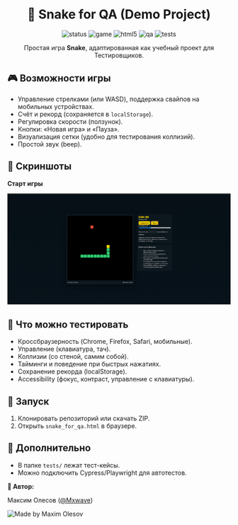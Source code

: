 <div align="center">

# 🐍 Snake for QA (Demo Project)

<p align="center">
  <img src="https://img.shields.io/badge/status-active-brightgreen" alt="status" />
  <img src="https://img.shields.io/badge/game-Snake-yellow?logo=google-play" alt="game" />
  <img src="https://img.shields.io/badge/HTML5-%23E34F26.svg?logo=html5&logoColor=white" alt="html5" />
  <img src="https://img.shields.io/badge/QA-friendly-orange" alt="qa" />
  <img src="https://img.shields.io/badge/tests-manual%20%7C%20ready-blueviolet" alt="tests" />
</p>


Простая игра **Snake**, адаптированная как учебный проект для Тестировщиков.

</div>


## 🎮 Возможности игры
- Управление стрелками (или WASD), поддержка свайпов на мобильных устройствах.
- Счёт и рекорд (сохраняется в `localStorage`).
- Регулировка скорости (ползунок).
- Кнопки: «Новая игра» и «Пауза».
- Визуализация сетки (удобно для тестирования коллизий).
- Простой звук (beep).

## 📸 Скриншоты

**Старт игры**

![image](https://github.com/MaximMxwave/snake_for_qa/blob/main/game.png)

## 🧪 Что можно тестировать
- Кроссбраузерность (Chrome, Firefox, Safari, мобильные).
- Управление (клавиатура, тач).
- Коллизии (со стеной, самим собой).
- Тайминги и поведение при быстрых нажатиях.
- Сохранение рекорда (localStorage).
- Accessibility (фокус, контраст, управление с клавиатуры).

## 🚀 Запуск
1. Клонировать репозиторий или скачать ZIP.
2. Открыть `snake_for_qa.html` в браузере.

## 📝 Дополнительно
- В папке `tests/` лежат тест-кейсы.
- Можно подключить Cypress/Playwright для автотестов.

**👤 Автор:**

Максим Олесов ([@Mxwave](https://t.me/Mxwave))

<p align="left">
  <img src="https://img.shields.io/badge/Made%20by-Maxim%20Olesov-blue?style=for-the-badge&logo=github" alt="Made by Maxim Olesov" />
</p>
